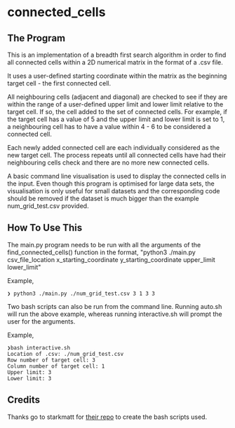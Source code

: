 # connected_cells

The Program
-------------
This is an implementation of a breadth first search algorithm in order to find all connected cells within a 2D numerical matrix in the format
of a .csv file.

It uses a user-defined starting coordinate within the matrix as the beginning target cell - the first connected cell.

All neighbouring cells (adjacent and diagonal) are checked to see if they are within the range of a user-defined upper limit and lower limit
relative to the target cell. If so, the cell added to the set of connected cells. For example, if the target cell has a value of 5 and the 
upper limit and lower limit is set to 1, a neighbouring cell has to have a value within 4 - 6 to be considered a connected cell.

Each newly added connected cell are each individually considered as the new target cell. The process repeats until all connected cells have
had their neighbouring cells check and there are no more new connected cells.

A basic command line visualisation is used to display the connected cells in the input. Even though this program is optimised for large data sets,
the visualisation is only useful for small datasets and the corresponding code should be removed if the dataset is much bigger than the example
num_grid_test.csv provided.

How To Use This
---------------
The main.py program needs to be run with all the arguments of the find_connected_cells() function in the format, 
"python3 ./main.py csv_file_location x_starting_coordinate y_starting_coordinate upper_limit lower_limit"

Example,
```
❯ python3 ./main.py ./num_grid_test.csv 3 1 3 3
```

Two bash scripts can also be run from the command line. Running auto.sh will run the above example, whereas running interactive.sh
will prompt the user for the arguments.

Example,
```
❯bash interactive.sh
Location of .csv: ./num_grid_test.csv
Row number of target cell: 3
Column number of target cell: 1
Upper limit: 3
Lower limit: 3
```


Credits
-------
Thanks go to starkmatt for [their repo](https://github.com/starkmatt/bash-py-wrapper) to create the bash scripts used.
